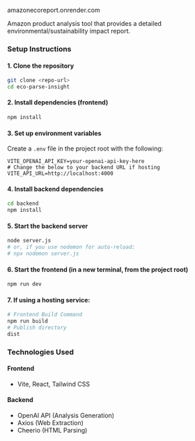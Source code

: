 amazonecoreport.onrender.com

Amazon product analysis tool that provides a detailed environmental/sustainability impact report.

### Setup Instructions

#### 1. Clone the repository
```sh
git clone <repo-url>
cd eco-parse-insight
```

#### 2. Install dependencies (frontend)
```sh
npm install
```

#### 3. Set up environment variables

Create a `.env` file in the project root with the following:
```env
VITE_OPENAI_API_KEY=your-openai-api-key-here
# Change the below to your backend URL if hosting
VITE_API_URL=http://localhost:4000
```

#### 4. Install backend dependencies
```sh
cd backend
npm install
```

#### 5. Start the backend server
```sh
node server.js
# or, if you use nodemon for auto-reload:
# npx nodemon server.js
```

#### 6. Start the frontend (in a new terminal, from the project root)
```sh
npm run dev
```

#### 7. If using a hosting service:
```sh
# Frontend Build Command
npm run build
# Publish directory
dist
```

### Technologies Used

#### Frontend
- Vite, React, Tailwind CSS

#### Backend
- OpenAI API (Analysis Generation)
- Axios (Web Extraction)
- Cheerio (HTML Parsing)
